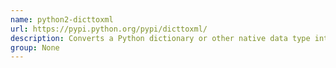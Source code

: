 ```yaml
---
name: python2-dicttoxml
url: https://pypi.python.org/pypi/dicttoxml/
description: Converts a Python dictionary or other native data type into a valid XML string.
group: None
---
```

